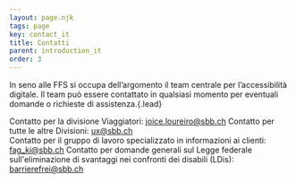 ```yaml
---
layout: page.njk
tags: page
key: contact_it
title: Contatti
parent: introduction_it
order: 3
---
```


In seno alle FFS si occupa dell’argomento il team centrale per l’accessibilità digitale. Il team può essere contattato in qualsiasi momento per eventuali domande o richieste di assistenza.{.lead}

Contatto per la divisione Viaggiatori: <sbb-link variant="inline" type="button" href="mailto:joice.loureiro@sbb.ch">joice.loureiro@sbb.ch</sbb-link>
Contatto per tutte le altre Divisioni: <sbb-link variant="inline" type="button" href="mailto:ux@sbb.ch">ux@sbb.ch</sbb-link>   
Contatto per il gruppo di lavoro specializzato in informazioni ai clienti: <sbb-link variant="inline" type="button" href="mailto:fag_ki@sbb.ch">fag_ki@sbb.ch</sbb-link>
Contatto per domande generali sul Legge federale sull'eliminazione di svantaggi nei confronti dei disabili (LDis): <sbb-link variant="inline" type="button" href="mailto:barrierefrei@sbb.ch">barrierefrei@sbb.ch</sbb-link>